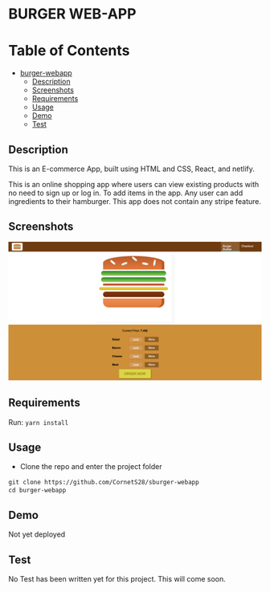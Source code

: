 # BURGER WEB-APP


# Table of Contents

- [burger-webapp](#burger-webapp)
  * [Description](#description)
  * [Screenshots](#screenshots)
  * [Requirements](#requirements)
  * [Usage](#usage)
  * [Demo](#demo)
  * [Test](#test)



## Description

This is an E-commerce App, built using HTML and CSS, React, and netlify. 

This is an online shopping app where users can view existing products with no need to sign up or log in. To add items in the app. Any user can add ingredients to their hamburger. This app does not contain any stripe feature.


## Screenshots
![](https://github.com/CornetS28/burger-webapp/blob/master/src/assets/images/burger-app.png)

## Requirements

Run: ```yarn install```


## Usage

- Clone the repo and enter the project folder
```
git clone https://github.com/CornetS28/sburger-webapp
cd burger-webapp
```
 
 ## Demo
Not yet deployed
  
## Test
No Test has been written yet for this project. This will come soon.
